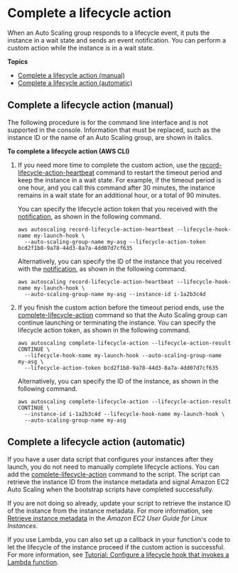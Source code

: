 # Complete a lifecycle action<a name="completing-lifecycle-hooks"></a>

When an Auto Scaling group responds to a lifecycle event, it puts the instance in a wait state and sends an event notification\. You can perform a custom action while the instance is in a wait state\.

**Topics**
+ [Complete a lifecycle action \(manual\)](#completing-lifecycle-hooks-aws-cli)
+ [Complete a lifecycle action \(automatic\)](#completing-lifecycle-hooks-automatic)

## Complete a lifecycle action \(manual\)<a name="completing-lifecycle-hooks-aws-cli"></a>

The following procedure is for the command line interface and is not supported in the console\. Information that must be replaced, such as the instance ID or the name of an Auto Scaling group, are shown in italics\. 

**To complete a lifecycle action \(AWS CLI\)**

1. If you need more time to complete the custom action, use the [record\-lifecycle\-action\-heartbeat](https://docs.aws.amazon.com/cli/latest/reference/autoscaling/record-lifecycle-action-heartbeat.html) command to restart the timeout period and keep the instance in a wait state\. For example, if the timeout period is one hour, and you call this command after 30 minutes, the instance remains in a wait state for an additional hour, or a total of 90 minutes\. 

   You can specify the lifecycle action token that you received with the [notification](prepare-for-lifecycle-notifications.md#notification-message-example), as shown in the following command\.

   ```
   aws autoscaling record-lifecycle-action-heartbeat --lifecycle-hook-name my-launch-hook \
     --auto-scaling-group-name my-asg --lifecycle-action-token bcd2f1b8-9a78-44d3-8a7a-4dd07d7cf635
   ```

   Alternatively, you can specify the ID of the instance that you received with the [notification](prepare-for-lifecycle-notifications.md#notification-message-example), as shown in the following command\.

   ```
   aws autoscaling record-lifecycle-action-heartbeat --lifecycle-hook-name my-launch-hook \
     --auto-scaling-group-name my-asg --instance-id i-1a2b3c4d
   ```

1. If you finish the custom action before the timeout period ends, use the [complete\-lifecycle\-action](https://docs.aws.amazon.com/cli/latest/reference/autoscaling/complete-lifecycle-action.html) command so that the Auto Scaling group can continue launching or terminating the instance\. You can specify the lifecycle action token, as shown in the following command\.

   ```
   aws autoscaling complete-lifecycle-action --lifecycle-action-result CONTINUE \
     --lifecycle-hook-name my-launch-hook --auto-scaling-group-name my-asg \
     --lifecycle-action-token bcd2f1b8-9a78-44d3-8a7a-4dd07d7cf635
   ```

   Alternatively, you can specify the ID of the instance, as shown in the following command\.

   ```
   aws autoscaling complete-lifecycle-action --lifecycle-action-result CONTINUE \
     --instance-id i-1a2b3c4d --lifecycle-hook-name my-launch-hook \
     --auto-scaling-group-name my-asg
   ```

## Complete a lifecycle action \(automatic\)<a name="completing-lifecycle-hooks-automatic"></a>

If you have a user data script that configures your instances after they launch, you do not need to manually complete lifecycle actions\. You can add the [complete\-lifecycle\-action](https://docs.aws.amazon.com/cli/latest/reference/autoscaling/complete-lifecycle-action.html) command to the script\. The script can retrieve the instance ID from the instance metadata and signal Amazon EC2 Auto Scaling when the bootstrap scripts have completed successfully\. 

If you are not doing so already, update your script to retrieve the instance ID of the instance from the instance metadata\. For more information, see [Retrieve instance metadata](https://docs.aws.amazon.com/AWSEC2/latest/UserGuide/instancedata-data-retrieval.html) in the *Amazon EC2 User Guide for Linux Instances*\.

If you use Lambda, you can also set up a callback in your function's code to let the lifecycle of the instance proceed if the custom action is successful\. For more information, see [Tutorial: Configure a lifecycle hook that invokes a Lambda function](tutorial-lifecycle-hook-lambda.md)\.